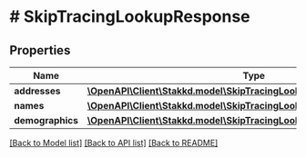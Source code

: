 # # SkipTracingLookupResponse

## Properties

Name | Type | Description | Notes
------------ | ------------- | ------------- | -------------
**addresses** | [**\OpenAPI\Client\Stakkd.model\SkipTracingLookupResponseAddresses**](SkipTracingLookupResponseAddresses.md) |  | [optional]
**names** | [**\OpenAPI\Client\Stakkd.model\SkipTracingLookupResponseNames**](SkipTracingLookupResponseNames.md) |  | [optional]
**demographics** | [**\OpenAPI\Client\Stakkd.model\SkipTracingLookupResponseDemographics**](SkipTracingLookupResponseDemographics.md) |  | [optional]

[[Back to Model list]](../../README.md#models) [[Back to API list]](../../README.md#endpoints) [[Back to README]](../../README.md)
